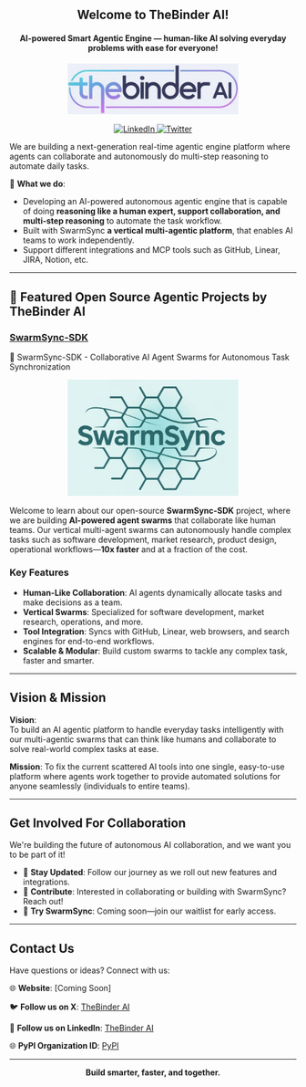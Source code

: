 <h2 align="center">Welcome to TheBinder AI!</h2>
<h4 align="center">AI-powered Smart Agentic Engine — human-like AI solving everyday problems with ease for everyone!</h4>

<p align="center">
  <img src="name.jpeg" alt="SwarmSync Logo" width="300"/>
</p>

<p align="center">
  <a href="https://www.linkedin.com/company/thebinder/">
    <img src="https://img.shields.io/badge/LinkedIn-thebinder-5B5BD6?logo=linkedin&logoColor=white" alt="LinkedIn"/>
  </a>
  <a href="https://x.com/TheBinderAI">
    <img src="https://img.shields.io/twitter/follow/TheBinderAI" alt="Twitter"/>
  </a>
</p>

We are building a next-generation real-time agentic engine platform where agents can collaborate and autonomously do multi-step reasoning to automate daily tasks.

🚀 **What we do**:  
- Developing an AI-powered autonomous agentic engine that is capable of doing **reasoning like a human expert, support collaboration, and multi-step reasoning** to automate the task workflow.  
- Built with SwarmSync **a vertical multi-agentic platform**, that enables AI teams to work independently.  
- Support different integrations and MCP tools such as GitHub, Linear, JIRA, Notion, etc.

---

## 🤖 Featured Open Source Agentic Projects by TheBinder AI


### [SwarmSync-SDK](https://github.com/TheBinder-AI/SwarmSync-SDK)  
🥥 SwarmSync-SDK - Collaborative AI Agent Swarms for Autonomous Task Synchronization

<p align="center">
  <img src="swarmsync.png" alt="SwarmSync Logo" width="300"/>
</p>


Welcome to learn about our open-source **SwarmSync-SDK** project, where we are building **AI-powered agent swarms** that collaborate like human teams. Our vertical multi-agent swarms can autonomously handle complex tasks such as software development, market research, product design, operational workflows—**10x faster** and at a fraction of the cost.

### Key Features
- **Human-Like Collaboration**: AI agents dynamically allocate tasks and make decisions as a team.
- **Vertical Swarms**: Specialized for software development, market research, operations, and more.
- **Tool Integration**: Syncs with GitHub, Linear, web browsers, and search engines for end-to-end workflows.
- **Scalable & Modular**: Build custom swarms to tackle any complex task, faster and smarter.

---

## Vision & Mission

**Vision**:  
To build an AI agentic platform to handle everyday tasks intelligently with our multi-agentic swarms that can think like humans and collaborate to solve real-world complex tasks at ease.

**Mission**:
To fix the current scattered AI tools into one single, easy-to-use platform where agents work together to provide automated solutions for anyone seamlessly (individuals to entire teams).

---

## Get Involved For Collaboration

We're building the future of autonomous AI collaboration, and we want you to be part of it!  
- 📢 **Stay Updated**: Follow our journey as we roll out new features and integrations.  
- 🤝 **Contribute**: Interested in collaborating or building with SwarmSync? Reach out!  
- 🚀 **Try SwarmSync**: Coming soon—join our waitlist for early access.

---

## Contact Us

Have questions or ideas? Connect with us:  

🌐 **Website**: [Coming Soon]  

🐦 **Follow us on X**: [TheBinder AI](https://x.com/TheBinderAI)

🔗 **Follow us on LinkedIn**: [TheBinder AI](https://www.linkedin.com/company/thebinder/)

🌐 **PyPI Organization ID**: [PyPI](https://pypi.org/org/thebinder_ai/)

---

<p align="center">
  <strong>Build smarter, faster, and together.</strong>
</p>
